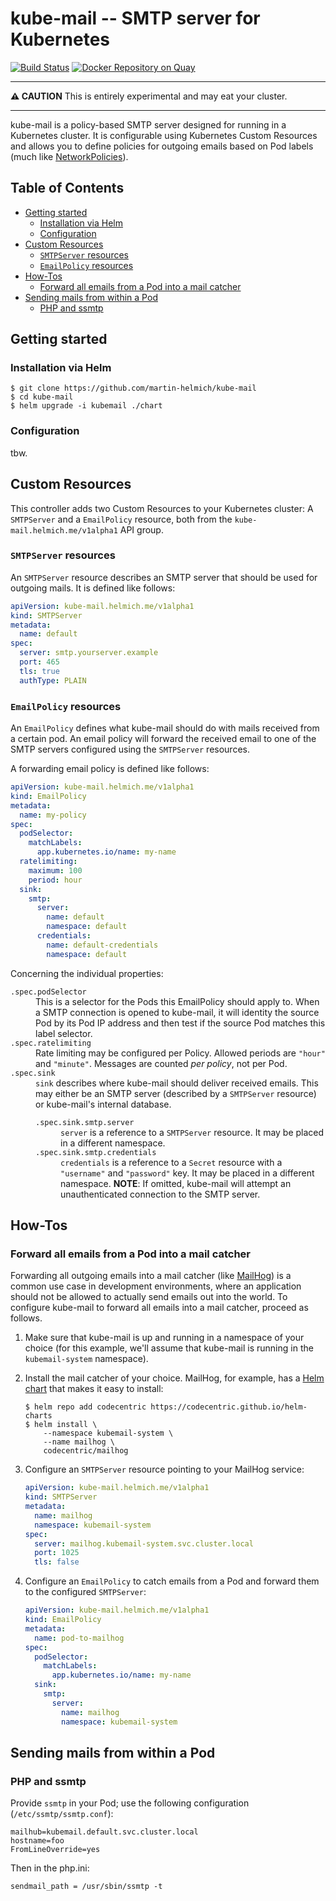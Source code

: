 # kube-mail -- SMTP server for Kubernetes

[![Build Status](https://travis-ci.org/martin-helmich/kube-mail.svg?branch=master)](https://travis-ci.org/martin-helmich/kube-mail)
[![Docker Repository on Quay](https://quay.io/repository/martinhelmich/kube-mail/status "Docker Repository on Quay")](https://quay.io/repository/martinhelmich/kube-mail)

<hr>

**:warning: CAUTION** This is entirely experimental and may eat your cluster.

<hr>

kube-mail is a policy-based SMTP server designed for running in a Kubernetes cluster. It is configurable using Kubernetes Custom Resources and allows you to define policies for outgoing emails based on Pod labels (much like [NetworkPolicies](https://kubernetes.io/docs/concepts/services-networking/network-policies/)).

## Table of Contents

<!-- START doctoc generated TOC please keep comment here to allow auto update -->
<!-- DON'T EDIT THIS SECTION, INSTEAD RE-RUN doctoc TO UPDATE -->


- [Getting started](#getting-started)
  - [Installation via Helm](#installation-via-helm)
  - [Configuration](#configuration)
- [Custom Resources](#custom-resources)
  - [`SMTPServer` resources](#smtpserver-resources)
  - [`EmailPolicy` resources](#emailpolicy-resources)
- [How-Tos](#how-tos)
  - [Forward all emails from a Pod into a mail catcher](#forward-all-emails-from-a-pod-into-a-mail-catcher)
- [Sending mails from within a Pod](#sending-mails-from-within-a-pod)
  - [PHP and ssmtp](#php-and-ssmtp)

<!-- END doctoc generated TOC please keep comment here to allow auto update -->


## Getting started

### Installation via Helm

```
$ git clone https://github.com/martin-helmich/kube-mail
$ cd kube-mail
$ helm upgrade -i kubemail ./chart
```

### Configuration

tbw.

## Custom Resources

This controller adds two Custom Resources to your Kubernetes cluster: A `SMTPServer` and a `EmailPolicy` resource, both from the `kube-mail.helmich.me/v1alpha1` API group.

### `SMTPServer` resources

An `SMTPServer` resource describes an SMTP server that should be used for outgoing mails. It is defined like follows:

```yaml
apiVersion: kube-mail.helmich.me/v1alpha1
kind: SMTPServer
metadata:
  name: default
spec:
  server: smtp.yourserver.example
  port: 465
  tls: true
  authType: PLAIN
```

### `EmailPolicy` resources

An `EmailPolicy` defines what kube-mail should do with mails received from a certain pod. An email policy will forward the received email to one of the SMTP servers configured using the `SMTPServer` resources.

A forwarding email policy is defined like follows:

```yaml
apiVersion: kube-mail.helmich.me/v1alpha1
kind: EmailPolicy
metadata:
  name: my-policy
spec:
  podSelector:
    matchLabels:
      app.kubernetes.io/name: my-name
  ratelimiting:
    maximum: 100
    period: hour
  sink:
    smtp:
      server:
        name: default
        namespace: default
      credentials:
        name: default-credentials
        namespace: default
``` 

Concerning the individual properties:

<dl>
  <dt><code>.spec.podSelector</code></dt>
  <dd>This is a selector for the Pods this EmailPolicy should apply to. When a SMTP connection is opened to kube-mail, it will identity the source Pod by its Pod IP address and then test if the source Pod matches this label selector.</dd>
  <dt><code>.spec.ratelimiting</code></dt>
  <dd>Rate limiting may be configured per Policy. Allowed periods are <code>"hour"</code> and <code>"minute"</code>. Messages are counted <em>per policy</em>, not per Pod.</dd>
  <dt><code>.spec.sink</code></dt>
  <dd>
    <code>sink</code> describes where kube-mail should deliver received emails. This may either be an SMTP server (described by a <code>SMTPServer</code> resource) or kube-mail's internal database.
    <dl>
      <dt><code>.spec.sink.smtp.server</code></dt>
      <dd><code>server</code> is a reference to a <code>SMTPServer</code> resource. It may be placed in a different namespace.</dd>
      <dt><code>.spec.sink.smtp.credentials</code></dt>
      <dd><code>credentials</code> is a reference to a <code>Secret</code> resource with a <code>"username"</code> and <code>"password"</code> key. It may be placed in a different namespace. <b>NOTE</b>: If omitted, kube-mail will attempt an unauthenticated connection to the SMTP server.</dd>
    </dl>
  </dd>
</dl>

## How-Tos

### Forward all emails from a Pod into a mail catcher

Forwarding all outgoing emails into a mail catcher (like [MailHog](https://github.com/mailhog/MailHog)) is a common use case in development environments, where an application should not be allowed to actually send emails out into the world. To configure kube-mail to forward all emails into a mail catcher, proceed as follows.

1. Make sure that kube-mail is up and running in a namespace of your choice (for this example, we'll assume that kube-mail is running in the `kubemail-system` namespace).

1. Install the mail catcher of your choice. MailHog, for example, has a [Helm chart](https://github.com/codecentric/helm-charts/tree/master/charts/mailhog) that makes it easy to install:

    ```
    $ helm repo add codecentric https://codecentric.github.io/helm-charts
    $ helm install \
        --namespace kubemail-system \
        --name mailhog \
        codecentric/mailhog
    ```

1. Configure an `SMTPServer` resource pointing to your MailHog service:

    ```yaml
    apiVersion: kube-mail.helmich.me/v1alpha1
    kind: SMTPServer
    metadata:
      name: mailhog
      namespace: kubemail-system
    spec:
      server: mailhog.kubemail-system.svc.cluster.local
      port: 1025
      tls: false
    ```

1. Configure an `EmailPolicy` to catch emails from a Pod and forward them to the configured `SMTPServer`:

    ```yaml
    apiVersion: kube-mail.helmich.me/v1alpha1
    kind: EmailPolicy
    metadata:
      name: pod-to-mailhog
    spec:
      podSelector:
        matchLabels:
          app.kubernetes.io/name: my-name
      sink:
        smtp:
          server:
            name: mailhog
            namespace: kubemail-system
    ```

## Sending mails from within a Pod

### PHP and ssmtp

Provide `ssmtp` in your Pod; use the following configuration (`/etc/ssmtp/ssmtp.conf`):

```
mailhub=kubemail.default.svc.cluster.local
hostname=foo
FromLineOverride=yes
```

Then in the php.ini:

```
sendmail_path = /usr/sbin/ssmtp -t
```
